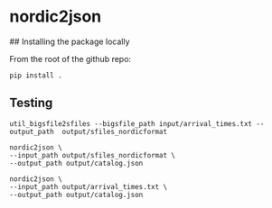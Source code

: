 # nordic2json

## Installing the package locally

From the root of the github repo:

	pip install .

## Testing

	util_bigsfile2sfiles --bigsfile_path input/arrival_times.txt --output_path  output/sfiles_nordicformat

	nordic2json \
	--input_path output/sfiles_nordicformat \
	--output_path output/catalog.json

	nordic2json \
	--input_path output/arrival_times.txt \
	--output_path output/catalog.json
